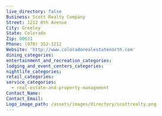 ```yaml
---
live_directory: false
Business: Scott Realty Company
Street: 1212 8th Avenue
City: Greeley
State: Colorado
Zip: 80631
Phone: (970) 352-1212
Website: 'http://www.coloradorealestatenorth.com'
dining_categories:
entertainment_and_recreation_categories:
lodging_and_event_centers_categories:
nightlife_categories:
retail_categories:
service_categories:
  - real-estate-and-property-management
Contact_Name:
Contact_Email:
Logo_image_path: /assets/images/directory/scottrealty.png
---
```



